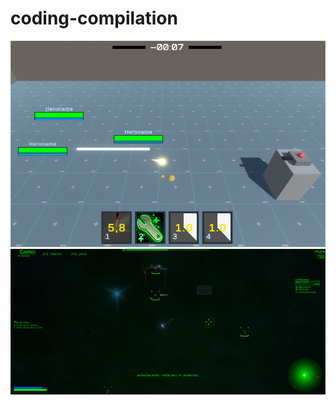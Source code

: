 # coding-compilation

<!-- This is a comment ; Pls note, below image methods gotten from: https://stackoverflow.com/questions/14494747/how-to-add-images-to-readme-md-on-github -->
<!-- ![first ever hyper-dyper imagery of current mt project status](MT_State1st.png) -->
<!-- (https://github.com/Greyrib/coding-compilation/blob/main/MT_State2nd_AW.png?raw=true) -->
<img src="MT_State1st.png" width="960"/>
<img src="MT_State2nd_AW.png" width="960"/>
